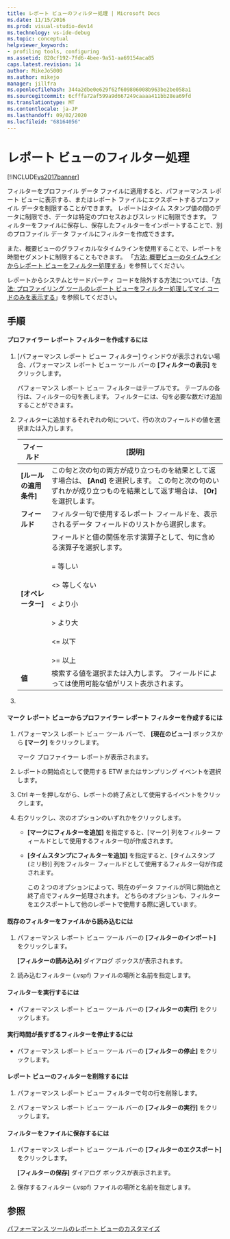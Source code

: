 ```yaml
---
title: レポート ビューのフィルター処理 | Microsoft Docs
ms.date: 11/15/2016
ms.prod: visual-studio-dev14
ms.technology: vs-ide-debug
ms.topic: conceptual
helpviewer_keywords:
- profiling tools, configuring
ms.assetid: 820cf192-7fd6-4bee-9a51-aa69154aca85
caps.latest.revision: 14
author: MikeJo5000
ms.author: mikejo
manager: jillfra
ms.openlocfilehash: 344a2dbe0e629f62f609806008b963be2be058a1
ms.sourcegitcommit: 6cfffa72af599a9d667249caaaa411bb28ea69fd
ms.translationtype: MT
ms.contentlocale: ja-JP
ms.lasthandoff: 09/02/2020
ms.locfileid: "68164056"
---
```

# <a name="filtering-report-views"></a>レポート ビューのフィルター処理
[!INCLUDE[vs2017banner](../includes/vs2017banner.md)]

フィルターをプロファイル データ ファイルに適用すると、パフォーマンス レポート ビューに表示する、またはレポート ファイルにエクスポートするプロファイル データを制限することができます。 レポートはタイム スタンプ値の間のデータに制限でき、データは特定のプロセスおよびスレッドに制限できます。 フィルターをファイルに保存し、保存したフィルターをインポートすることで、別のプロファイル データ ファイルにフィルターを作成できます。  
  
 また、概要ビューのグラフィカルなタイムラインを使用することで、レポートを時間セグメントに制限することもできます。 「[方法: 概要ビューのタイムラインからレポート ビューをフィルター処理する](../profiling/how-to-filter-report-views-from-the-summary-timeline.md)」を参照してください。  
  
 レポートからシステムとサードパーティ コードを除外する方法については、「[方法: プロファイリング ツールのレポート ビューをフィルター処理してマイ コードのみを表示する](../profiling/how-to-filter-profiling-tools-report-views-to-display-just-my-code.md)」を参照してください。  
  
## <a name="procedures"></a>手順  
  
#### <a name="to-create-a-profiler-report-filter"></a>プロファイラー レポート フィルターを作成するには  
  
1. [パフォーマンス レポート ビュー フィルター] ウィンドウが表示されない場合、パフォーマンス レポート ビュー ツール バーの **[フィルターの表示]** をクリックします。  
  
     パフォーマンス レポート ビュー フィルターはテーブルです。 テーブルの各行は、フィルターの句を表します。 フィルターには、句を必要な数だけ追加することができます。  
  
2. フィルターに追加するそれぞれの句について、行の次のフィールドの値を選択または入力します。  
  
    |フィールド|[説明]|  
    |-----------|-----------------|  
    |**[ルールの適用条件]**|この句と次の句の両方が成り立つものを結果として返す場合は、 **[And]** を選択します。 この句と次の句のいずれかが成り立つものを結果として返す場合は、 **[Or]** を選択します。|  
    |**フィールド**|フィルター句で使用するレポート フィールドを、表示されるデータ フィールドのリストから選択します。|  
    |**[オペレーター]**|フィールドと値の関係を示す演算子として、句に含める演算子を選択します。<br /><br /> =    等しい<br /><br /> <>  等しくない<br /><br /> <    より小<br /><br /> >    より大<br /><br /> <=  以下<br /><br /> >=  以上|  
    |**値**|検索する値を選択または入力します。 フィールドによっては使用可能な値がリスト表示されます。|  
  
3. 
  
#### <a name="to-create-a-profiler-report-filter-from-the-marks-report-view"></a>マーク レポート ビューからプロファイラー レポート フィルターを作成するには  
  
1. パフォーマンス レポート ビュー ツール バーで、 **[現在のビュー]** ボックスから **[マーク]** をクリックします。  
  
    マーク プロファイラー レポートが表示されます。  
  
2. レポートの開始点として使用する ETW またはサンプリング イベントを選択します。  
  
3. Ctrl キーを押しながら、レポートの終了点として使用するイベントをクリックします。  
  
4. 右クリックし、次のオプションのいずれかをクリックします。  
  
   - **[マークにフィルターを追加]** を指定すると、[マーク] 列をフィルター フィールドとして使用するフィルター句が作成されます。  
  
   - **[タイムスタンプにフィルターを追加]** を指定すると、[タイムスタンプ (ミリ秒)] 列をフィルター フィールドとして使用するフィルター句が作成されます。  
  
     この 2 つのオプションによって、現在のデータ ファイルが同じ開始点と終了点でフィルター処理されます。 どちらのオプションも、フィルターをエクスポートして他のレポートで使用する際に適しています。  
  
#### <a name="to-load-an-existing-filter-from-a-file"></a>既存のフィルターをファイルから読み込むには  
  
1. パフォーマンス レポート ビュー ツール バーの **[フィルターのインポート]** をクリックします。  
  
     **[フィルターの読み込み]** ダイアログ ボックスが表示されます。  
  
2. 読み込むフィルター (.vspf) ファイルの場所と名前を指定します。  
  
#### <a name="to-execute-a-filter"></a>フィルターを実行するには  
  
- パフォーマンス レポート ビュー ツール バーの **[フィルターの実行]** をクリックします。  
  
#### <a name="to-stop-a-filter-that-is-taking-too-long-to-execute"></a>実行時間が長すぎるフィルターを停止するには  
  
- パフォーマンス レポート ビュー ツール バーの **[フィルターの停止]** をクリックします。  
  
#### <a name="to-remove-a-filter-on-a-report-view"></a>レポート ビューのフィルターを削除するには  
  
1. パフォーマンス レポート ビュー フィルターで句の行を削除します。  
  
2. パフォーマンス レポート ビュー ツール バーの **[フィルターの実行]** をクリックします。  
  
#### <a name="to-save-a-filter-to-a-file"></a>フィルターをファイルに保存するには  
  
1. パフォーマンス レポート ビュー ツール バーの **[フィルターのエクスポート]** をクリックします。  
  
     **[フィルターの保存]** ダイアログ ボックスが表示されます。  
  
2. 保存するフィルター (.vspf) ファイルの場所と名前を指定します。  
  
## <a name="see-also"></a>参照  
 [パフォーマンス ツールのレポート ビューのカスタマイズ](../profiling/customizing-performance-tools-report-views.md)
